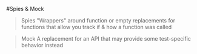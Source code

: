 #Spies & Mock

>Spies
"Wrappers" around function or empty replacements for functions that allow you track if & how a function was called

>Mock
A replacement for an API that may provide some test-specific behavior instead